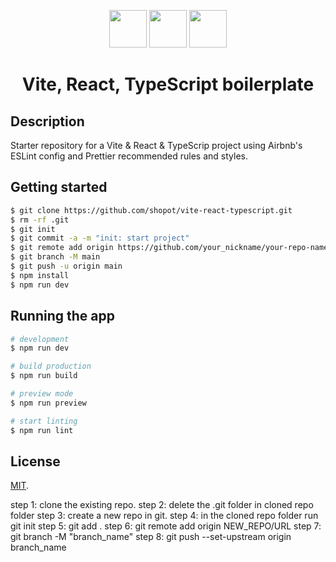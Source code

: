<p align="center">
<img width="60" src="https://user-images.githubusercontent.com/1072928/224541636-cf5a6322-e229-4bbb-b01a-c9b1a3ffd10c.png">
<img width="60" src="https://user-images.githubusercontent.com/1072928/224541674-efab49b1-5261-4562-8f57-21d778433a5d.svg">
<img width="60" src="https://user-images.githubusercontent.com/1072928/224541607-4bebbd74-c9a0-4ffc-8b14-e117894a2be0.png">
</p>

<p align="center">
    <h1 align="center">Vite, React, TypeScript boilerplate</h1>
  </a>
</p>

## Description

Starter repository for a Vite & React & TypeScrip project using Airbnb's ESLint config and Prettier recommended rules and styles.

## Getting started

```bash
$ git clone https://github.com/shopot/vite-react-typescript.git
$ rm -rf .git
$ git init
$ git commit -a -m "init: start project"
$ git remote add origin https://github.com/your_nickname/your-repo-name.git
$ git branch -M main
$ git push -u origin main
$ npm install
$ npm run dev
```

## Running the app

```bash
# development
$ npm run dev

# build production
$ npm run build

# preview mode
$ npm run preview

# start linting
$ npm run lint
```

## License

[MIT](LICENSE).

step 1: clone the existing repo.
step 2: delete the .git folder in cloned repo folder
step 3: create a new repo in git.
step 4: in the cloned repo folder run git init
step 5: git add .
step 6: git remote add origin NEW_REPO/URL
step 7: git branch -M "branch_name"
step 8: git push --set-upstream origin branch_name
